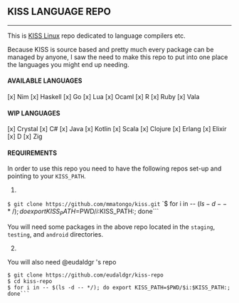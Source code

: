 ## KISS LANGUAGE REPO
---

This is [KISS Linux](k1ss.org) repo dedicated to language
compilers etc.

Because KISS is source based and pretty much every package
can be managed by anyone, I saw the need to make this repo
to put into one place the languages you might end up
needing.

#### AVAILABLE LANGUAGES

[x] Nim
[x] Haskell
[x] Go
[x] Lua
[x] Ocaml
[x] R
[x] Ruby
[x] Vala

#### WIP LANGUAGES

[x] Crystal
[x] C#
[x] Java
  [x] Kotlin
  [x] Scala
  [x] Clojure
  [x] Erlang
    [x] Elixir
[x] D
[x] Zig


#### REQUIREMENTS

In order to use this repo you need to have the following
repos set-up and pointing to your ``KISS_PATH``.

1.
``$ git clone https://github.com/mmatongo/kiss.git``
`$ for i in -- $(ls -d -- */); do export KISS_PATH=$PWD/$i:$KISS_PATH:; done```


You will need some packages in the above repo located in the
`staging`, `testing`, and `android` directories.

2. 
You will also need @eudaldgr 's repo
```
$ git clone https://github.com/eudaldgr/kiss-repo
$ cd kiss-repo
$ for i in -- $(ls -d -- */); do export KISS_PATH=$PWD/$i:$KISS_PATH:; done```
